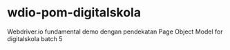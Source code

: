 # wdio-pom-digitalskola
Webdriver.io fundamental demo dengan pendekatan Page Object Model for digitalskola batch 5
